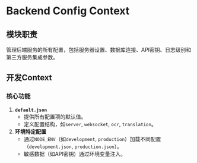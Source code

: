 # Backend Config Context
## 模块职责
管理后端服务的所有配置，包括服务器设置、数据库连接、API密钥、日志级别和第三方服务集成参数。
## 开发Context
### 核心功能
1. **`default.json`**
   - 提供所有配置项的默认值。
   - 定义配置结构，如`server`, `websocket`, `ocr`, `translation`。
2. **环境特定配置**
   - 通过`NODE_ENV`（如`development`, `production`）加载不同配置（`development.json`, `production.json`）。
   - 敏感数据（如API密钥）通过环境变量注入。
